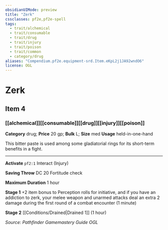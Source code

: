 ```yaml
---
obsidianUIMode: preview
title: "Zerk"
cssclasses: pf2e,pf2e-spell
tags:
  - trait/alchemical
  - trait/consumable
  - trait/drug
  - trait/injury
  - trait/poison
  - trait/common
  - category/drug
aliases: "Compendium.pf2e.equipment-srd.Item.eKpL2j1JA92wndO6"
license: OGL
---
```

# Zerk
## Item 4
### [[alchemical]][[consumable]][[drug]][[injury]][[poison]]

**Category** drug; 
**Price** 20 gp; 
**Bulk** L; **Size** med
**Usage** held-in-one-hand

This bitter paste is used among some gladiatorial rings for its short-term benefits in a fight.

* * *

**Activate** `pf2:1` Interact (Injury)

**Saving Throw** DC 20 Fortitude check

**Maximum Duration** 1 hour

**Stage 1** +2 item bonus to Perception rolls for initiative, and if you have an addiction to zerk, your melee weapon and unarmed attacks deal an extra 2 damage during the first round of a combat encounter (1 minute)

**Stage 2** [[Conditions/Drained|Drained 1]] (1 hour)

*Source: Pathfinder Gamemastery Guide*
*OGL*